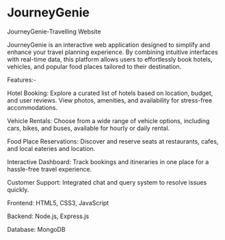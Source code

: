 # JourneyGenie
JourneyGenie-Travelling Website

JourneyGenie is an interactive web application designed to simplify and enhance your travel planning experience. By combining intuitive interfaces with real-time data, this platform allows users to effortlessly book hotels, vehicles, and popular food places tailored to their destination.

Features:-

Hotel Booking: Explore a curated list of hotels based on location, budget, and user reviews. View photos, amenities, and availability for stress-free accommodations.

Vehicle Rentals: Choose from a wide range of vehicle options, including cars, bikes, and buses, available for hourly or daily rental.

Food Place Reservations: Discover and reserve seats at restaurants, cafes, and local eateries and location.

Interactive Dashboard: Track bookings and itineraries in one place for a hassle-free travel experience.

Customer Support: Integrated chat and query system to resolve issues quickly.

Frontend: HTML5, CSS3, JavaScript

Backend: Node.js, Express.js

Database: MongoDB
